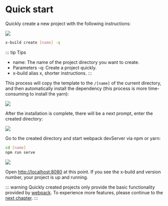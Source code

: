 # Quick start

Quickly create a new project with the following instructions:

![](http://ww2.sinaimg.cn/large/006tNc79ly1g3yg6q07lij31ae0u0aiy.jpg)

```sh
x-build create [name] -q
```

::: tip Tips
- name: The name of the project directory you want to create.
- Parameters -q: Create a project quickly.
- x-build alias x, shorter instructions.
:::

This process will copy the template to the `/[name]` of the current directory, and then automatically install the dependency (this process is more time-consuming to install the yarn):

![](http://ww1.sinaimg.cn/large/006tNc79ly1g3yg6t66kdj31ae0u0wob.jpg)

After the installation is complete, there will be a next prompt, enter the created directory:

![](http://ww1.sinaimg.cn/large/006tNc79ly1g3yg6ukdy0j31ae0u047w.jpg)

Go to the created directory and start webpack devServer via npm or yarn:

```sh
cd [name]
npm run serve
```

![](http://ww3.sinaimg.cn/large/006tNc79ly1g3yg86s170j31ae0u0dpi.jpg)

Open [http://localhost:8080](http://localhost:8080) at this point. If you see the x-build and version number, your project is up and running.

::: warning
Quickly created projects only provide the basic functionality provided by [webpack](https://webpack.docschina.org/concepts/mode/). To experience more features, please continue to the [next chapter](/create_project).
:::